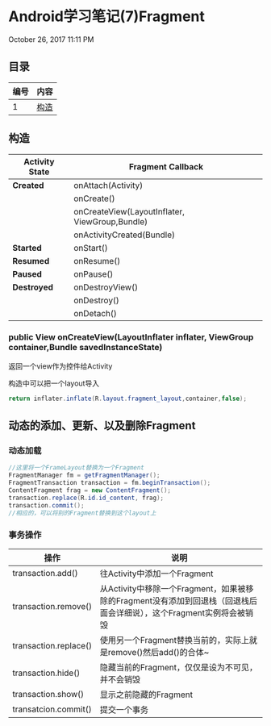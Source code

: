 # Android学习笔记(7)Fragment
October 26, 2017 11:11 PM
## 目录
|编号|内容|
|-|-|
|1|[构造](#构造)|

## 构造
|Activity State| Fragment Callback|
|-|-|
|**Created**|onAttach(Activity)|
||onCreate()|
||onCreateView(LayoutInflater, ViewGroup,Bundle)|
||onActivityCreated(Bundle)|
|**Started**|onStart()|
|**Resumed**|onResume()|
|**Paused**|onPause()|
|**Destroyed**|onDestroyView()|
||onDestroy()|
||onDetach()|

### public View onCreateView(LayoutInflater inflater, ViewGroup container,Bundle savedInstanceState)
返回一个view作为控件给Activity

构造中可以把一个layout导入
```java
return inflater.inflate(R.layout.fragment_layout,container,false);
```

## 动态的添加、更新、以及删除Fragment
### 动态加载
```java
//这里将一个FrameLayout替换为一个Fragment
FragmentManager fm = getFragmentManager();
FragmentTransaction transaction = fm.beginTransaction();
ContentFragment frag = new ContentFragment();
transaction.replace(R.id.id_content, frag);
transaction.commit();
//相应的，可以将别的Fragment替换到这个layout上
```
### 事务操作
|操作|说明|
|-|-|
|transaction.add() |往Activity中添加一个Fragment|
|transaction.remove() |从Activity中移除一个Fragment，如果被移除的Fragment没有添加到回退栈（回退栈后面会详细说），这个Fragment实例将会被销毁|
|transaction.replace()|使用另一个Fragment替换当前的，实际上就是remove()然后add()的合体~|
|transaction.hide()|隐藏当前的Fragment，仅仅是设为不可见，并不会销毁|
|transaction.show()|显示之前隐藏的Fragment|
|transatcion.commit()|提交一个事务|









